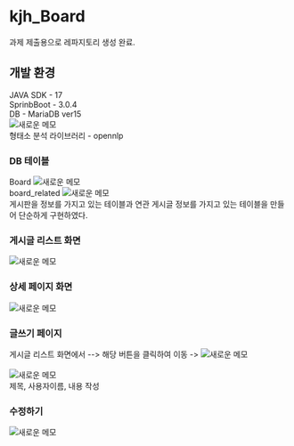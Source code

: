 # kjh_Board
과제 제출용으로 레파지토리 생성 완료.

## 개발 환경
JAVA SDK - 17</br>
SprinbBoot - 3.0.4</br>
DB - MariaDB ver15</br>
![새로운 메모](https://user-images.githubusercontent.com/63823929/235339600-5d6b93b3-118b-4a0b-9139-c7ab1f5bf610.jpeg)</br>
형태소 분석 라이브러리 - opennlp
### DB 테이블
Board
![새로운 메모](https://user-images.githubusercontent.com/63823929/235339784-99554f70-7afe-4919-9ea8-5409ad7a5c0f.jpeg)</br>
board_related
![새로운 메모](https://user-images.githubusercontent.com/63823929/235339830-68f5f63b-d394-4e73-973a-76c6e413b2f2.jpeg)</br>
게시판을 정보를 가지고 있는 테이블과 연관 게시글 정보를 가지고 있는 테이블을 만들어 단순하게 구현하였다.




### 게시글 리스트 화면
![새로운 메모](https://user-images.githubusercontent.com/63823929/235338655-f66e9b78-c962-4ea6-83d5-9526bd1432ba.jpeg)
  
### 상세 페이지 화면
![새로운 메모](https://user-images.githubusercontent.com/63823929/235338692-ffbae108-eb69-45ea-b84c-d393a10d5c0a.jpeg)

### 글쓰기 페이지
게시글 리스트 화면에서 --> 해당 버튼을 클릭하여 이동 ->
![새로운 메모](https://user-images.githubusercontent.com/63823929/235338770-cce6878f-b726-4482-8ff5-4040fd8087e9.jpeg)</br></br>
![새로운 메모](https://user-images.githubusercontent.com/63823929/235338845-d1176197-e546-459a-bd5b-901eabc79e14.jpeg)  
제목, 사용자이름, 내용 작성
### 수정하기
![새로운 메모](https://user-images.githubusercontent.com/63823929/235339243-054fc779-963c-42c2-b747-e46573af7cf0.jpeg)


